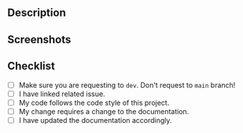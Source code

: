 ## Description
<!--
  Describe your changes in detail.
-->

## Screenshots
<!--
  If you have any screenshots, please paste them here. Remove this section if it is not necessary.
-->

## Checklist
<!--
  Go over all the following points, and put an `x` in all boxes that apply.
  If you're unsure about any of these, don't hesitate to ask. We're here to help!
-->
- [ ] Make sure you are requesting to `dev`. Don't request to `main` branch!
- [ ] I have linked related issue.
- [ ] My code follows the code style of this project.
- [ ] My change requires a change to the documentation.
- [ ] I have updated the documentation accordingly.
